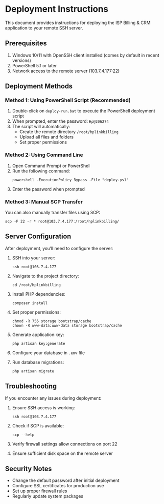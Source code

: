 # Deployment Instructions

This document provides instructions for deploying the ISP Billing & CRM application to your remote SSH server.

## Prerequisites

1. Windows 10/11 with OpenSSH client installed (comes by default in recent versions)
2. PowerShell 5.1 or later
3. Network access to the remote server (103.7.4.177:22)

## Deployment Methods

### Method 1: Using PowerShell Script (Recommended)

1. Double-click on `deploy-run.bat` to execute the PowerShell deployment script
2. When prompted, enter the password: `Hp@206274`
3. The script will automatically:
   - Create the remote directory `/root/hplinkbilling`
   - Upload all files and folders
   - Set proper permissions

### Method 2: Using Command Line

1. Open Command Prompt or PowerShell
2. Run the following command:
   ```
   powershell -ExecutionPolicy Bypass -File "deploy.ps1"
   ```
3. Enter the password when prompted

### Method 3: Manual SCP Transfer

You can also manually transfer files using SCP:
```
scp -P 22 -r * root@103.7.4.177:/root/hplinkbilling/
```

## Server Configuration

After deployment, you'll need to configure the server:

1. SSH into your server:
   ```
   ssh root@103.7.4.177
   ```

2. Navigate to the project directory:
   ```
   cd /root/hplinkbilling
   ```

3. Install PHP dependencies:
   ```
   composer install
   ```

4. Set proper permissions:
   ```
   chmod -R 755 storage bootstrap/cache
   chown -R www-data:www-data storage bootstrap/cache
   ```

5. Generate application key:
   ```
   php artisan key:generate
   ```

6. Configure your database in `.env` file

7. Run database migrations:
   ```
   php artisan migrate
   ```

## Troubleshooting

If you encounter any issues during deployment:

1. Ensure SSH access is working:
   ```
   ssh root@103.7.4.177
   ```

2. Check if SCP is available:
   ```
   scp --help
   ```

3. Verify firewall settings allow connections on port 22

4. Ensure sufficient disk space on the remote server

## Security Notes

- Change the default password after initial deployment
- Configure SSL certificates for production use
- Set up proper firewall rules
- Regularly update system packages